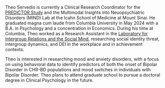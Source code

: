Theo Servedio is currently a Clinical Research Coordinator for the [PREDiCTOR Study](https://www.mountsinai.org/about/newsroom/2024/mount-sinai-health-system-and-ibm-research-launch-effort-that-leverages-artificial-intelligence-and-behavioral-data-to-improve-mental-health-care-for-young-people) and the Multimodal Insights into Neuopsychiatric Disorders (MIND) Lab at the Icahn School of Medicine at Mount Sinai. He graduated magna cum laude from Columbia University in May 2024 with a B.A. in Psychology and a concentration in Economics. During his time at Columbia, Theo worked as a Research Assistant in the [Laboratory for Intergroup Relations and the Social Mind](https://www.lirsm.psychology.columbia.edu), researching social identity threat, intergroup dynamics, and DEI in the workplace and in achievement contexts.

Theo is interested in researching mood and anxiety disorders, with a focus on using behavioral data to identify predictors of both the onset of Bipolar Disorder in CHR-BD populations and mood switches in individuals with Bipolar Disorder. Theo plans to attend graduate school to pursue a doctoral degree in Clinical Psychology in the future.
